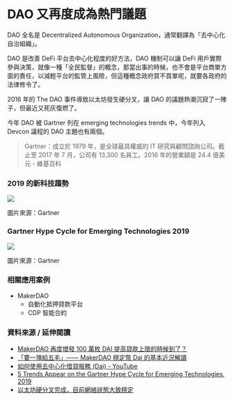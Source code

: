 # DAO 又再度成為熱門議題

DAO 全名是 Decentralized Autonomous Organization，通常翻譯為「去中心化自治組織」。

DAO 是改善 DeFi 平台去中心化程度的好方法，DAO 機制可以讓 DeFi 用戶實際參與決策，就像一種「全民監督」的概念，那當出事的時候，也不會是平台商單方面的責任，以減輕平台的監管上風險，但這種概念政府買不買單呢，就要各政府的法律修令了。

2016 年的 The DAO 事件導致以太坊發生硬分叉，讓 DAO 的議題熱潮沉寂了一陣子，但最近又死灰復燃了。

今年 DAO 被 Gartner 列在 emerging technologies trends 中，今年列入 Devcon 議程的 DAO 主題也有兩個。

> Gartner：成立於 1979 年，是全球最具權威的 IT 研究與顧問諮詢公司。截止至 2017 年 7 月，公司有 13,300 名員工。2016 年的營業額是 24.4 億美元 - 維基百科

### 2019 的新科技趨勢

![](https://blogs.gartner.com/smarterwithgartner/files/2019/08/CTMKT_741609_CTMKT_for_Emerging_Tech_Hype_Cycle_Infographic_r1d.png)

圖片來源：Gartner

### Gartner Hype Cycle for Emerging Technologies 2019

![](https://blogs.gartner.com/smarterwithgartner/files/2019/08/CTMKT_741609_CTMKT_for_Emerging_Tech_Hype_Cycle_LargerText-1.png)

圖片來源：Gartner

### 相關應用案例

- MakerDAO
  - 自動化抵押貸款平台
  - CDP 智能合約

### 資料來源 / 延伸閱讀

- [MakerDAO 再度增發 100 萬枚 DAI 提高貸款上限的時候到了？](https://blockcast.it/2019/07/10/makerdao-system-minted-one-million-new-dai-once-again/)
- [「要一塊給五毛」—— MakerDAO 穩定幣 Dai 的基本近況解讀](https://www.blocktempo.com/maker-dao-stablecoin-dai-explain/)
- [如何使用去中心化借貸服務 (Dai) - YouTube](https://www.youtube.com/watch?v=_aCpauKnzRg)
- [5 Trends Appear on the Gartner Hype Cycle for Emerging Technologies, 2019](https://www.gartner.com/smarterwithgartner/5-trends-appear-on-the-gartner-hype-cycle-for-emerging-technologies-2019/)
- [以太坊硬分叉完成，目前網絡狀態大致穩定](https://www.blocktempo.com/ethereum-upgrades-as-hard-forks-activated/)
